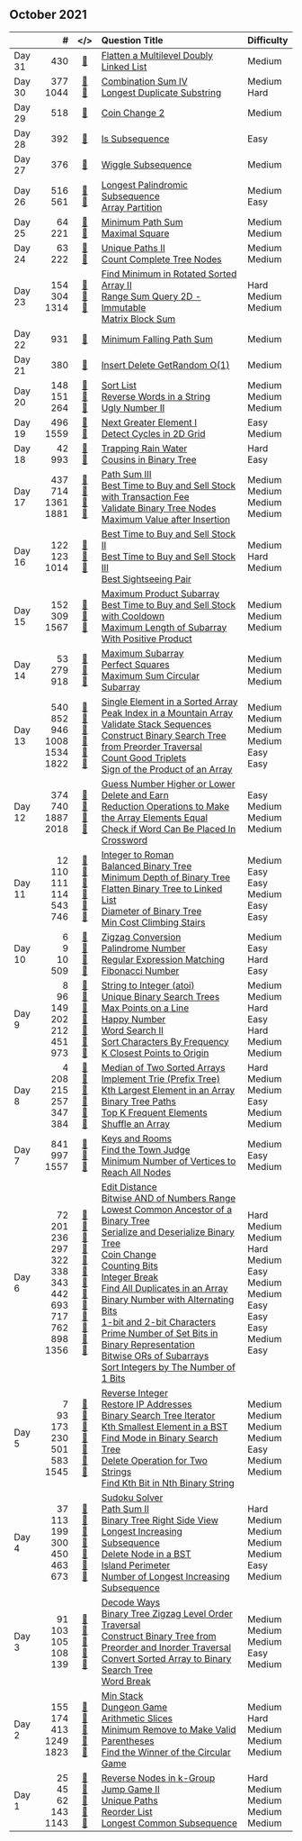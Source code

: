 ## October 2021

||#|</>|Question Title|Difficulty|
|:--|--:|:-:|:--|:--|
|Day 31|430|[📎](../src/q_401_450/q0430.cc)|[Flatten a Multilevel Doubly Linked List](https://leetcode.com/problems/flatten-a-multilevel-doubly-linked-list/)|Medium|
|Day 30|377<br>1044|[📎](../src/q_351_400/q0377.cc)<br>[📎](../src/q_1001_1050/q1044.cc)|[Combination Sum IV](https://leetcode.com/problems/combination-sum-iv/)<br>[Longest Duplicate Substring](https://leetcode.com/problems/longest-duplicate-substring/)|Medium<br>Hard|
|Day 29|518|[📎](../src/q_501_550/q0518.cc)|[Coin Change 2](https://leetcode.com/problems/coin-change-2/)|Medium|
|Day 28|392|[📎](../src/q_351_400/q0392.cc)|[Is Subsequence](https://leetcode.com/problems/is-subsequence/)|Easy|
|Day 27|376|[📎](../src/q_351_400/q0376.cc)|[Wiggle Subsequence](https://leetcode.com/problems/wiggle-subsequence/)|Medium|
|Day 26|516<br>561|[📎](../src/q_501_550/q0516.cc)<br>[📎](../src/q_551_600/q0561.cc)|[Longest Palindromic Subsequence](https://leetcode.com/problems/longest-palindromic-subsequence/)<br>[Array Partition](https://leetcode.com/problems/array-partition/)|Medium<br>Easy|
|Day 25|64<br>221|[📎](../src/q_51_100/q0064.cc)<br>[📎](../src/q_201_250/q0221.cc)|[Minimum Path Sum](https://leetcode.com/problems/minimum-path-sum/)<br>[Maximal Square](https://leetcode.com/problems/maximal-square/)|Medium<br>Medium|
|Day 24|63<br>222|[📎](../src/q_51_100/q0063.cc)<br>[📎](../src/q_201_250/q0222.cc)|[Unique Paths II](https://leetcode.com/problems/unique-paths-ii/)<br>[Count Complete Tree Nodes](https://leetcode.com/problems/count-complete-tree-nodes/)|Medium<br>Medium|
|Day 23|154<br>304<br>1314|[📎](../src/q_151_200/q0154.cc)<br>[📎](../src/q_301_350/q0304.cc)<br>[📎](../src/q_1301_1350/q1314.cc)|[Find Minimum in Rotated Sorted Array II](https://leetcode.com/problems/find-minimum-in-rotated-sorted-array-ii/)<br>[Range Sum Query 2D - Immutable](https://leetcode.com/problems/range-sum-query-2d-immutable/)<br>[Matrix Block Sum](https://leetcode.com/problems/matrix-block-sum/)|Hard<br>Medium<br>Medium|
|Day 22|931|[📎](../src/q_901_950/q0931.cc)|[Minimum Falling Path Sum](https://leetcode.com/problems/minimum-falling-path-sum/)|Medium|
|Day 21|380|[📎](../src/q_351_400/q0380.cc)|[Insert Delete GetRandom O(1)](https://leetcode.com/problems/insert-delete-getrandom-o1/)|Medium|
|Day 20|148<br>151<br>264|[📎](../src/q_101_150/q0148.cc)<br>[📎](../src/q_151_200/q0151.cc)<br>[📎](../src/q_251_300/q0264.cc)|[Sort List](https://leetcode.com/problems/sort-list/)<br>[Reverse Words in a String](https://leetcode.com/problems/reverse-words-in-a-string/)<br>[Ugly Number II](https://leetcode.com/problems/ugly-number-ii/)|Medium<br>Medium<br>Medium|
|Day 19|496<br>1559|[📎](../src/q_451_500/q0496.cc)<br>[📎](../src/q_1551_1600/q1559.cc)|[Next Greater Element I](https://leetcode.com/problems/next-greater-element-i/)<br>[Detect Cycles in 2D Grid](https://leetcode.com/problems/detect-cycles-in-2d-grid/)|Easy<br>Medium|
|Day 18|42<br>993|[📎](../src/q_1_50/q0042.cc)<br>[📎](../src/q_951_1000/q0993.cc)|[Trapping Rain Water](https://leetcode.com/problems/trapping-rain-water/)<br>[Cousins in Binary Tree](https://leetcode.com/problems/cousins-in-binary-tree/)|Hard<br>Easy|
|Day 17|437<br>714<br>1361<br>1881|[📎](../src/q_401_450/q0437.cc)<br>[📎](../src/q_701_750/q0714.cc)<br>[📎](../src/q_1351_1400/q1361.cc)<br>[📎](../src/q_1851_1900/q1881.cc)|[Path Sum III](https://leetcode.com/problems/path-sum-iii/)<br>[Best Time to Buy and Sell Stock with Transaction Fee](https://leetcode.com/problems/best-time-to-buy-and-sell-stock-with-transaction-fee/)<br>[Validate Binary Tree Nodes](https://leetcode.com/problems/validate-binary-tree-nodes/)<br>[Maximum Value after Insertion](https://leetcode.com/problems/maximum-value-after-insertion/)|Medium<br>Medium<br>Medium<br>Medium|
|Day 16|122<br>123<br>1014|[📎](../src/q_101_150/q0122.cc)<br>[📎](../src/q_101_150/q0123.cc)<br>[📎](../src/q_1001_1050/q1014.cc)|[Best Time to Buy and Sell Stock II](https://leetcode.com/problems/best-time-to-buy-and-sell-stock-ii/)<br>[Best Time to Buy and Sell Stock III](https://leetcode.com/problems/best-time-to-buy-and-sell-stock-iii/)<br>[Best Sightseeing Pair](https://leetcode.com/problems/best-sightseeing-pair/)|Medium<br>Hard<br>Medium|
|Day 15|152<br>309<br>1567|[📎](../src/q_151_200/q0152.cc)<br>[📎](../src/q_301_350/q0309.cc)<br>[📎](../src/q_1551_1600/q1567.cc)|[Maximum Product Subarray](https://leetcode.com/problems/maximum-product-subarray/)<br>[Best Time to Buy and Sell Stock with Cooldown](https://leetcode.com/problems/best-time-to-buy-and-sell-stock-with-cooldown/)<br>[Maximum Length of Subarray With Positive Product](https://leetcode.com/problems/maximum-length-of-subarray-with-positive-product/)|Medium<br>Medium<br>Medium|
|Day 14|53<br>279<br>918|[📎](../src/q_51_100/q0053.cc)<br>[📎](../src/q_251_300/q0279.cc)<br>[📎](../src/q_901_950/q0918.cc)|[Maximum Subarray](https://leetcode.com/problems/maximum-subarray/)<br>[Perfect Squares](https://leetcode.com/problems/perfect-squares/)<br>[Maximum Sum Circular Subarray](https://leetcode.com/problems/maximum-sum-circular-subarray/)|Medium<br>Medium<br>Medium|
|Day 13|540<br>852<br>946<br>1008<br>1534<br>1822|[📎](../src/q_501_550/q0540.cc)<br>[📎](../src/q_851_900/q0852.cc)<br>[📎](../src/q_901_950/q0946.cc)<br>[📎](../src/q_1001_1050/q1008.cc)<br>[📎](../src/q_1501_1550/q1534.cc)<br>[📎](../src/q_1801_1850/q1822.cc)|[Single Element in a Sorted Array](https://leetcode.com/problems/single-element-in-a-sorted-array/)<br>[Peak Index in a Mountain Array](https://leetcode.com/problems/peak-index-in-a-mountain-array/)<br>[Validate Stack Sequences](https://leetcode.com/problems/validate-stack-sequences/)<br>[Construct Binary Search Tree from Preorder Traversal](https://leetcode.com/problems/construct-binary-search-tree-from-preorder-traversal/)<br>[Count Good Triplets](https://leetcode.com/problems/count-good-triplets/)<br>[Sign of the Product of an Array](https://leetcode.com/problems/sign-of-the-product-of-an-array/)|Medium<br>Medium<br>Medium<br>Medium<br>Easy<br>Easy|
|Day 12|374<br>740<br>1887<br>2018|[📎](../src/q_351_400/q0374.cc)<br>[📎](../src/q_701_750/q0740.cc)<br>[📎](../src/q_1851_1900/q1887.cc)<br>[📎](../src/q_2001_2050/q2018.cc)|[Guess Number Higher or Lower](https://leetcode.com/problems/guess-number-higher-or-lower/)<br>[Delete and Earn](https://leetcode.com/problems/delete-and-earn/)<br>[Reduction Operations to Make the Array Elements Equal](https://leetcode.com/problems/reduction-operations-to-make-the-array-elements-equal/)<br>[Check if Word Can Be Placed In Crossword](https://leetcode.com/problems/check-if-word-can-be-placed-in-crossword/)|Easy<br>Medium<br>Medium<br>Medium|
|Day 11|12<br>110<br>111<br>114<br>543<br>746|[📎](../src/q_1_50/q0012.cc)<br>[📎](../src/q_101_150/q0110.cc)<br>[📎](../src/q_101_150/q0111.cc)<br>[📎](../src/q_101_150/q0114.cc)<br>[📎](../src/q_501_550/q0543.cc)<br>[📎](../src/q_701_750/q0746.cc)|[Integer to Roman](https://leetcode.com/problems/integer-to-roman/)<br>[Balanced Binary Tree](https://leetcode.com/problems/balanced-binary-tree/)<br>[Minimum Depth of Binary Tree](https://leetcode.com/problems/minimum-depth-of-binary-tree/)<br>[Flatten Binary Tree to Linked List](https://leetcode.com/problems/flatten-binary-tree-to-linked-list/)<br>[Diameter of Binary Tree](https://leetcode.com/problems/diameter-of-binary-tree/)<br>[Min Cost Climbing Stairs](https://leetcode.com/problems/min-cost-climbing-stairs/)|Medium<br>Easy<br>Easy<br>Medium<br>Easy<br>Easy|
|Day 10|6<br>9<br>10<br>509|[📎](../src/q_1_50/q0006.cc)<br>[📎](../src/q_1_50/q0009.cc)<br>[📎](../src/q_1_50/q0010.cc)<br>[📎](../src/q_501_550/q0509.cc)|[Zigzag Conversion](https://leetcode.com/problems/zigzag-conversion/)<br>[Palindrome Number](https://leetcode.com/problems/palindrome-number/)<br>[Regular Expression Matching](https://leetcode.com/problems/regular-expression-matching/)<br>[Fibonacci Number](https://leetcode.com/problems/fibonacci-number/)|Medium<br>Easy<br>Hard<br>Easy|
|Day 9|8<br>96<br>149<br>202<br>212<br>451<br>973|[📎](../src/q_1_50/q0008.cc)<br>[📎](../src/q_51_100/q0096.cc)<br>[📎](../src/q_101_150/q0149.cc)<br>[📎](../src/q_201_250/q0202.cc)<br>[📎](../src/q_201_250/q0212.cc)<br>[📎](../src/q_451_500/q0451.cc)<br>[📎](../src/q_951_1000/q0973.cc)|[String to Integer (atoi)](https://leetcode.com/problems/string-to-integer-atoi/)<br>[Unique Binary Search Trees](https://leetcode.com/problems/unique-binary-search-trees/)<br>[Max Points on a Line](https://leetcode.com/problems/max-points-on-a-line/)<br>[Happy Number](https://leetcode.com/problems/happy-number/)<br>[Word Search II](https://leetcode.com/problems/word-search-ii/)<br>[Sort Characters By Frequency](https://leetcode.com/problems/sort-characters-by-frequency/)<br>[K Closest Points to Origin](https://leetcode.com/problems/k-closest-points-to-origin/)|Medium<br>Medium<br>Hard<br>Easy<br>Hard<br>Medium<br>Medium|
|Day 8|4<br>208<br>215<br>257<br>347<br>384|[📎](../src/q_1_50/q0004.cc)<br>[📎](../src/q_201_250/q0208.cc)<br>[📎](../src/q_201_250/q0215.cc)<br>[📎](../src/q_251_300/q0257.cc)<br>[📎](../src/q_301_350/q0347.cc)<br>[📎](../src/q_351_400/q0384.cc)|[Median of Two Sorted Arrays](https://leetcode.com/problems/median-of-two-sorted-arrays/)<br>[Implement Trie (Prefix Tree)](https://leetcode.com/problems/implement-trie-prefix-tree/)<br>[Kth Largest Element in an Array](https://leetcode.com/problems/kth-largest-element-in-an-array/)<br>[Binary Tree Paths](https://leetcode.com/problems/binary-tree-paths/)<br>[Top K Frequent Elements](https://leetcode.com/problems/top-k-frequent-elements/)<br>[Shuffle an Array](https://leetcode.com/problems/shuffle-an-array/)|Hard<br>Medium<br>Medium<br>Easy<br>Medium<br>Medium|
|Day 7|841<br>997<br>1557|[📎](../src/q_801_850/q0841.cc)<br>[📎](../src/q_951_1000/q0997.cc)<br>[📎](../src/q_1551_1600/q1557.cc)|[Keys and Rooms](https://leetcode.com/problems/keys-and-rooms/)<br>[Find the Town Judge](https://leetcode.com/problems/find-the-town-judge/)<br>[Minimum Number of Vertices to Reach All Nodes](https://leetcode.com/problems/minimum-number-of-vertices-to-reach-all-nodes/)|Medium<br>Easy<br>Medium|
|Day 6|72<br>201<br>236<br>297<br>322<br>338<br>343<br>442<br>693<br>717<br>762<br>898<br>1356|[📎](../src/q_51_100/q0072.cc)<br>[📎](../src/q_201_250/q0201.cc)<br>[📎](../src/q_201_250/q0236.cc)<br>[📎](../src/q_251_300/q0297.cc)<br>[📎](../src/q_301_350/q0322.cc)<br>[📎](../src/q_301_350/q0338.cc)<br>[📎](../src/q_301_350/q0343.cc)<br>[📎](../src/q_401_450/q0442.cc)<br>[📎](../src/q_651_700/q0693.cc)<br>[📎](../src/q_701_750/q0717.cc)<br>[📎](../src/q_751_800/q0762.cc)<br>[📎](../src/q_851_900/q0898.cc)<br>[📎](../src/q_1351_1400/q1356.cc)|[Edit Distance](https://leetcode.com/problems/edit-distance/)<br>[Bitwise AND of Numbers Range](https://leetcode.com/problems/bitwise-and-of-numbers-range/)<br>[Lowest Common Ancestor of a Binary Tree](https://leetcode.com/problems/lowest-common-ancestor-of-a-binary-tree/)<br>[Serialize and Deserialize Binary Tree](https://leetcode.com/problems/serialize-and-deserialize-binary-tree/)<br>[Coin Change](https://leetcode.com/problems/coin-change/)<br>[Counting Bits](https://leetcode.com/problems/counting-bits/)<br>[Integer Break](https://leetcode.com/problems/integer-break/)<br>[Find All Duplicates in an Array](https://leetcode.com/problems/find-all-duplicates-in-an-array/)<br>[Binary Number with Alternating Bits](https://leetcode.com/problems/binary-number-with-alternating-bits/)<br>[1-bit and 2-bit Characters](https://leetcode.com/problems/1-bit-and-2-bit-characters/)<br>[Prime Number of Set Bits in Binary Representation](https://leetcode.com/problems/prime-number-of-set-bits-in-binary-representation/)<br>[Bitwise ORs of Subarrays](https://leetcode.com/problems/bitwise-ors-of-subarrays/)<br>[Sort Integers by The Number of 1 Bits](https://leetcode.com/problems/sort-integers-by-the-number-of-1-bits/)|Hard<br>Medium<br>Medium<br>Hard<br>Medium<br>Easy<br>Medium<br>Medium<br>Easy<br>Easy<br>Easy<br>Medium<br>Easy|
|Day 5|7<br>93<br>173<br>230<br>501<br>583<br>1545|[📎](../src/q_1_50/q0007.cc)<br>[📎](../src/q_51_100/q0093.cc)<br>[📎](../src/q_151_200/q0173.cc)<br>[📎](../src/q_201_250/q0230.cc)<br>[📎](../src/q_501_550/q0501.cc)<br>[📎](../src/q_551_600/q0583.cc)<br>[📎](../src/q_1501_1550/q1545.cc)|[Reverse Integer](https://leetcode.com/problems/reverse-integer/)<br>[Restore IP Addresses](https://leetcode.com/problems/restore-ip-addresses/)<br>[Binary Search Tree Iterator](https://leetcode.com/problems/binary-search-tree-iterator/)<br>[Kth Smallest Element in a BST](https://leetcode.com/problems/kth-smallest-element-in-a-bst/)<br>[Find Mode in Binary Search Tree](https://leetcode.com/problems/find-mode-in-binary-search-tree/)<br>[Delete Operation for Two Strings](https://leetcode.com/problems/delete-operation-for-two-strings/)<br>[Find Kth Bit in Nth Binary String](https://leetcode.com/problems/find-kth-bit-in-nth-binary-string/)|Medium<br>Medium<br>Medium<br>Medium<br>Easy<br>Medium<br>Medium|
|Day 4|37<br>113<br>199<br>300<br>450<br>463<br>673|[📎](../src/q_1_50/q0037.cc)<br>[📎](../src/q_101_150/q0113.cc)<br>[📎](../src/q_151_200/q0199.cc)<br>[📎](../src/q_251_300/q0300.cc)<br>[📎](../src/q_401_450/q0450.cc)<br>[📎](../src/q_451_500/q0463.cc)<br>[📎](../src/q_651_700/q0673.cc)|[Sudoku Solver](https://leetcode.com/problems/sudoku-solver/)<br>[Path Sum II](https://leetcode.com/problems/path-sum-ii/)<br>[Binary Tree Right Side View](https://leetcode.com/problems/binary-tree-right-side-view/)<br>[Longest Increasing Subsequence](https://leetcode.com/problems/longest-increasing-subsequence/)<br>[Delete Node in a BST](https://leetcode.com/problems/delete-node-in-a-bst/)<br>[Island Perimeter](https://leetcode.com/problems/island-perimeter/)<br>[Number of Longest Increasing Subsequence](https://leetcode.com/problems/number-of-longest-increasing-subsequence/)|Hard<br>Medium<br>Medium<br>Medium<br>Medium<br>Easy<br>Medium|
|Day 3|91<br>103<br>105<br>108<br>139|[📎](../src/q_51_100/q0091.cc)<br>[📎](../src/q_101_150/q0103.cc)<br>[📎](../src/q_101_150/q0105.cc)<br>[📎](../src/q_101_150/q0108.cc)<br>[📎](../src/q_101_150/q0139.cc)|[Decode Ways](https://leetcode.com/problems/decode-ways/)<br>[Binary Tree Zigzag Level Order Traversal](https://leetcode.com/problems/binary-tree-zigzag-level-order-traversal/)<br>[Construct Binary Tree from Preorder and Inorder Traversal](https://leetcode.com/problems/construct-binary-tree-from-preorder-and-inorder-traversal/)<br>[Convert Sorted Array to Binary Search Tree](https://leetcode.com/problems/convert-sorted-array-to-binary-search-tree/)<br>[Word Break](https://leetcode.com/problems/word-break/)|Medium<br>Medium<br>Medium<br>Easy<br>Medium|
|Day 2|155<br>174<br>413<br>1249<br>1823|[📎](../src/q_151_200/q0155.cc)<br>[📎](../src/q_151_200/q0174.cc)<br>[📎](../src/q_401_450/q0413.cc)<br>[📎](../src/q_1201_1250/q1249.cc)<br>[📎](../src/q_1801_1850/q1823.cc)|[Min Stack](https://leetcode.com/problems/min-stack/)<br>[Dungeon Game](https://leetcode.com/problems/dungeon-game/)<br>[Arithmetic Slices](https://leetcode.com/problems/arithmetic-slices/)<br>[Minimum Remove to Make Valid Parentheses](https://leetcode.com/problems/minimum-remove-to-make-valid-parentheses/)<br>[Find the Winner of the Circular Game](https://leetcode.com/problems/find-the-winner-of-the-circular-game/)|Medium<br>Hard<br>Medium<br>Medium<br>Medium|
|Day 1|25<br>45<br>62<br>143<br>1143|[📎](../src/q_1_50/q0025.cc)<br>[📎](../src/q_1_50/q0045.cc)<br>[📎](../src/q_51_100/q0062.cc)<br>[📎](../src/q_101_150/q0143.cc)<br>[📎](../src/q_1101_1150/q1143.cc)|[Reverse Nodes in k-Group](https://leetcode.com/problems/reverse-nodes-in-k-group/)<br>[Jump Game II](https://leetcode.com/problems/jump-game-ii/)<br>[Unique Paths](https://leetcode.com/problems/unique-paths/)<br>[Reorder List](https://leetcode.com/problems/reorder-list/)<br>[Longest Common Subsequence](https://leetcode.com/problems/longest-common-subsequence/)|Hard<br>Medium<br>Medium<br>Medium<br>Medium|

